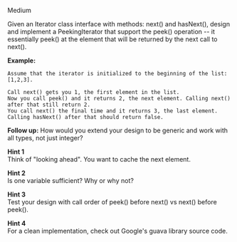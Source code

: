 Medium

Given an Iterator class interface with methods: next() and hasNext(), design and implement a PeekingIterator that support the peek() operation -- it essentially peek() at the element that will be returned by the next call to next().

**Example:**
```
Assume that the iterator is initialized to the beginning of the list: [1,2,3].

Call next() gets you 1, the first element in the list.
Now you call peek() and it returns 2, the next element. Calling next() after that still return 2. 
You call next() the final time and it returns 3, the last element. 
Calling hasNext() after that should return false.
```
**Follow up:** How would you extend your design to be generic and work with all types, not just integer?

**Hint 1**  
Think of "looking ahead". You want to cache the next element.

**Hint 2**  
Is one variable sufficient? Why or why not?

**Hint 3**  
Test your design with call order of peek() before next() vs next() before peek().

**Hint 4**  
For a clean implementation, check out Google's guava library source code.
